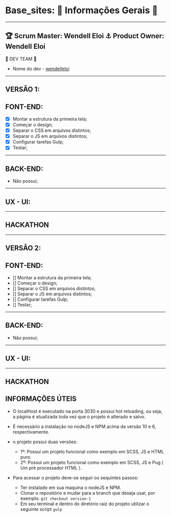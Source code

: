 # Base_sites: :file_folder: Informações Gerais :file_folder:
--------------------------------------------
:trophy: Scrum Master: Wendell Eloi
:anchor: Product Owner: Wendell Eloi
--------------------------------------------
:hammer: DEV TEAM :hammer:
- Nome do dev - [wendelleloi](https://github.com/wendelleloi)
<!-- - Nome do dev - [Git do Dev](https://NomeDoDev.github.io/)
- Nome do dev - [Git do Dev](https://NomeDoDev.github.io/) -->

--------------------------------------------
## VERSÃO 1:  

## FONT-END: 
- [x] Montar a estrutura da primeira tela;  
- [x] Começar o design;  
- [x] Separar o CSS em arquivos distintos;  
- [x] Separar o JS em arquivos distintos;  
- [x] Configurar tarefas Gulp;    
- [x] Testar;      
--------------------------------------------
## BACK-END: 
- Não possui;  
<!-- - [x] Iniciar projeto;
- [x] Criar modelo: Produto;
- [x] Criar modelo: Categoria;
- [x] Criar modelo: Banner;
- [x] Criar modelo: Diferencial;
- [x] Criar modelo: Parceiro; -->
--------------------------------------------
## UX - UI: 
<!-- - [x] Levantamento das informações que a empresa e o mercado têm sobre o desafio a ser solucionado.;
- [x] Entrevistas com usuários/clientes reais do serviço;
- [x] mockup;
- [ ] Wireflows; -->

--------------------------------------------
## HACKATHON 
<!-- - [x] Exemplo de planilha que adiciona itens ao banco;
- [ ] Modificar a planilha para que ela se relacione ao modelo de Produtos;
- [ ] Ajustar o nome das colunas a serem lidas; -->

--------------------------------------------
## VERSÃO 2:    

## FONT-END: 
- [] Montar a estrutura da primeira tela;  
- [] Começar o design;  
- [] Separar o CSS em arquivos distintos;  
- [] Separar o JS em arquivos distintos;  
- [] Configurar tarefas Gulp;    
- [] Testar;      
--------------------------------------------
## BACK-END: 
- Não possui;  
<!-- - [x] Iniciar projeto;
- [x] Criar modelo: Produto;
- [x] Criar modelo: Categoria;
- [x] Criar modelo: Banner;
- [x] Criar modelo: Diferencial;
- [x] Criar modelo: Parceiro; -->
--------------------------------------------
## UX - UI: 
<!-- - [x] Levantamento das informações que a empresa e o mercado têm sobre o desafio a ser solucionado.;
- [x] Entrevistas com usuários/clientes reais do serviço;
- [x] mockup;
- [ ] Wireflows; -->

--------------------------------------------
## HACKATHON 
<!-- - [x] Exemplo de planilha que adiciona itens ao banco;
- [ ] Modificar a planilha para que ela se relacione ao modelo de Produtos;
- [ ] Ajustar o nome das colunas a serem lidas; -->

## INFORMAÇÕES ÚTEIS  

- O localHost é executado na porta 3030 e possui hot reloading, ou seja, a página é atualizada toda vez que o projeto é alterado e salvo.  
  
- É necessário a instalação no nodeJS e NPM acima da versão 10 e 6, respectivamente.  

- o projeto possui duas versões:  
  - 1º: Possui um projeto funcional como exemplo em SCSS, JS e HTML puro.  
  - 2º: Possui um projeto funcional como exemplo em SCSS, JS e Pug ( Um pré processador HTML ).  
    
- Para acessar o projeto deve-se seguir os sequintes passos:  
  - Ter instalado em sua maquina o nodeJS e NPM.  
  - Clonar o repositório e mudar para a branch que deseja usar, por exemplo: ``` git checkout version-1 ```  
  - Em seu terminal e dentro do diretório raiz do projeto utilizar o seguinte script ``` gulp ```    

  